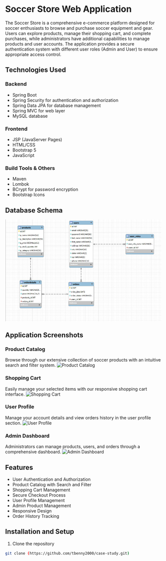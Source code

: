 # Soccer Store Web Application

The Soccer Store is a comprehensive e-commerce platform designed for soccer enthusiasts to browse and purchase soccer equipment and gear. Users can explore products, manage their shopping cart, and complete purchases, while administrators have additional capabilities to manage products and user accounts. The application provides a secure authentication system with different user roles (Admin and User) to ensure appropriate access control.

## Technologies Used

### Backend
- Spring Boot
- Spring Security for authentication and authorization
- Spring Data JPA for database management
- Spring MVC for web layer
- MySQL database

### Frontend
- JSP (JavaServer Pages)
- HTML/CSS
- Bootstrap 5
- JavaScript

### Build Tools & Others
- Maven
- Lombok
- BCrypt for password encryption
- Bootstrap Icons

## Database Schema
![Database Schema](https://github.com/tbenny2000/case-study/blob/main/FinalERDiagram.jpg?raw=true)

## Application Screenshots

### Product Catalog
Browse through our extensive collection of soccer products with an intuitive search and filter system.
![Product Catalog](https://github.com/[username]/[reponame]/blob/[branch]/product-catalog.jpg?raw=true)

### Shopping Cart
Easily manage your selected items with our responsive shopping cart interface.
![Shopping Cart](https://github.com/[username]/[reponame]/blob/[branch]/shopping-cart.jpg?raw=true)

### User Profile
Manage your account details and view orders history in the user profile section.
![User Profile](https://github.com/[username]/[reponame]/blob/[branch]/user-profile.jpg?raw=true)

### Admin Dashboard
Administrators can manage products, users, and orders through a comprehensive dashboard.
![Admin Dashboard](https://github.com/[username]/[reponame]/blob/[branch]/admin-dashboard.jpg?raw=true)

## Features

- User Authentication and Authorization
- Product Catalog with Search and Filter
- Shopping Cart Management
- Secure Checkout Process
- User Profile Management
- Admin Product Management
- Responsive Design
- Order History Tracking

## Installation and Setup

1. Clone the repository
```bash
git clone (https://github.com/tbenny2000/case-study.git)
